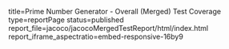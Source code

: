 title=Prime Number Generator - Overall (Merged) Test Coverage
type=reportPage
status=published
report_file=jacoco/jacocoMergedTestReport/html/index.html
report_iframe_aspectratio=embed-responsive-16by9
~~~~~~


